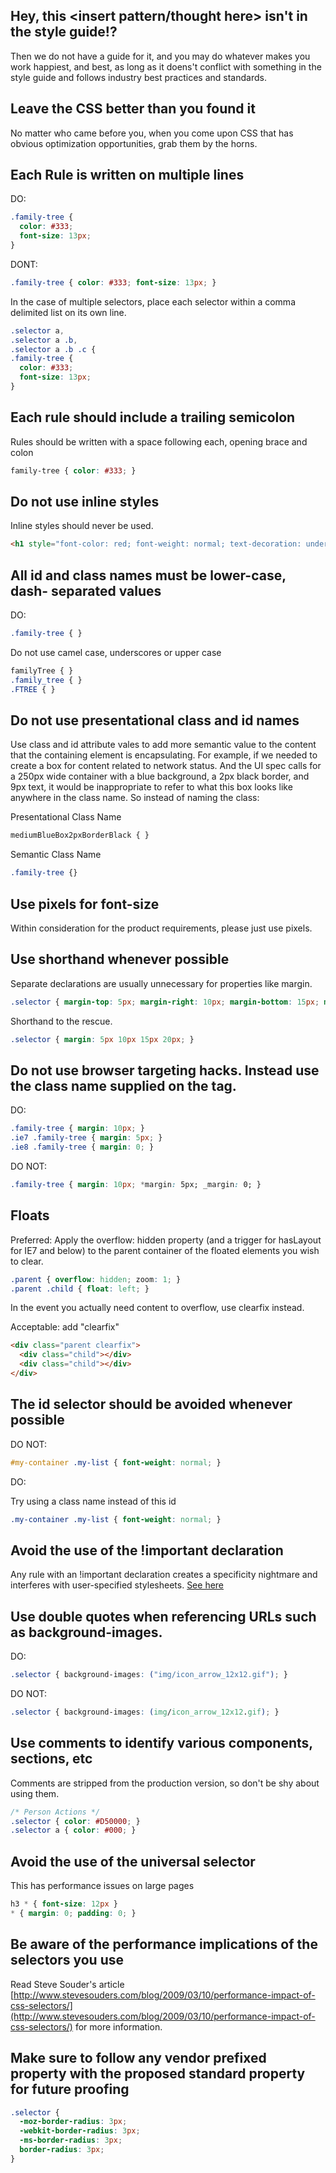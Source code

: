 ## Hey, this <insert pattern/thought here> isn't in the style guide!? 

Then we do not have a guide for it, and you may do whatever makes you work happiest, and best, as long as it doens't conflict with something in the style guide and follows industry best practices and standards.

## Leave the CSS better than you found it

No matter who came before you, when you come upon CSS that has obvious optimization opportunities, grab them by the horns.

## Each Rule is written on multiple lines
DO:

```css
.family-tree {
  color: #333;
  font-size: 13px;
}
```

DONT:

```css
.family-tree { color: #333; font-size: 13px; }
```
In the case of multiple selectors, place each selector within a comma delimited list on its own line.

```css
.selector a,
.selector a .b,
.selector a .b .c {
.family-tree {
  color: #333;
  font-size: 13px;
}
```

## Each rule should include a trailing semicolon

Rules should be written with a space following each, opening brace and colon

```css
family-tree { color: #333; }
```

## Do not use inline styles

Inline styles should never be used.

```html
<h1 style="font-color: red; font-weight: normal; text-decoration: underline">My Famliy Tree</h1>
```

## All id and class names must be lower-case, dash- separated values

DO:  
```css
.family-tree { }
```

Do not use camel case, underscores or upper case

```css
familyTree { }
.family_tree { }
.FTREE { }
```

## Do not use presentational class and id names

Use class and id attribute vales to add more semantic value to the content that the containing element is encapsulating. 
For example, if we needed to create a box for content related to network status. And the UI spec calls for a 250px wide container with a blue background, 
a 2px black border, and 9px text, it would be inappropriate to refer to what this box looks like anywhere in the class name. So instead of naming the class:

Presentational Class Name

```css
mediumBlueBox2pxBorderBlack { }
```

Semantic Class Name

```css
.family-tree {}
```

## Use pixels for font-size

Within consideration for the product requirements, please just use pixels.

## Use shorthand whenever possible

Separate declarations are usually unnecessary for properties like margin.

```css
.selector { margin-top: 5px; margin-right: 10px; margin-bottom: 15px; margin-left: 20px }
```

Shorthand to the rescue.

```css
.selector { margin: 5px 10px 15px 20px; }
```

## Do not use browser targeting hacks. Instead use the class name supplied on the <html> tag.

DO:

```css
.family-tree { margin: 10px; }
.ie7 .family-tree { margin: 5px; }
.ie8 .family-tree { margin: 0; }
```

DO NOT:

```css
.family-tree { margin: 10px; *margin: 5px; _margin: 0; }
```

## Floats

Preferred: Apply the overflow: hidden property (and a trigger for hasLayout for IE7 and below) to the parent container of the floated elements you wish to clear.

```css
.parent { overflow: hidden; zoom: 1; }
.parent .child { float: left; }
```

In the event you actually need content to overflow, use clearfix instead.

Acceptable: add "clearfix"

```html
<div class="parent clearfix">
  <div class="child"></div>
  <div class="child"></div>
</div>
```

## The id selector should be avoided whenever possible

DO NOT:

```css
#my-container .my-list { font-weight: normal; }
```

DO:

Try using a class name instead of this id

```css
.my-container .my-list { font-weight: normal; }
```

## Avoid the use of the !important declaration

Any rule with an !important declaration creates a specificity nightmare and interferes with user-specified stylesheets. [See here](http://www.stuffandnonsense.co.uk/archives/images/specificitywars-05v2.jpg)

## Use double quotes when referencing URLs such as background-images.
DO:

```css
.selector { background-images: ("img/icon_arrow_12x12.gif"); }
```

DO NOT:

```css
.selector { background-images: (img/icon_arrow_12x12.gif); }
```

## Use comments to identify various components, sections, etc

Comments are stripped from the production version, so don't be shy about using them.

```css
/* Person Actions */
.selector { color: #D50000; }
.selector a { color: #000; }
```

## Avoid the use of the universal selector

This has performance issues on large pages

```css
h3 * { font-size: 12px }
* { margin: 0; padding: 0; }
```

## Be aware of the performance implications of the selectors you use

Read Steve Souder's article [http://www.stevesouders.com/blog/2009/03/10/performance-impact-of-css-selectors/](http://www.stevesouders.com/blog/2009/03/10/performance-impact-of-css-selectors/) for more information.

## Make sure to follow any vendor prefixed property with the proposed standard property for future proofing

```css
.selector { 
  -moz-border-radius: 3px; 
  -webkit-border-radius: 3px; 
  -ms-border-radius: 3px; 
  border-radius: 3px; 
}
```
